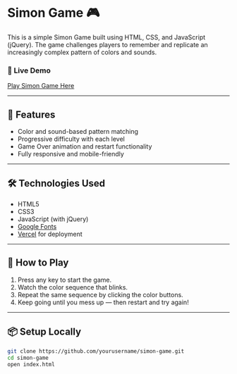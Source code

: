 # Simon Game 🎮

This is a simple Simon Game built using HTML, CSS, and JavaScript (jQuery). The game challenges players to remember and replicate an increasingly complex pattern of colors and sounds.

### 🔗 Live Demo
[Play Simon Game Here](https://simon-game-eight-virid.vercel.app/)

---


## 🚀 Features

- Color and sound-based pattern matching
- Progressive difficulty with each level
- Game Over animation and restart functionality
- Fully responsive and mobile-friendly

---

## 🛠 Technologies Used

- HTML5
- CSS3
- JavaScript (with jQuery)
- [Google Fonts](https://fonts.google.com/specimen/Press+Start+2P)
- [Vercel](https://vercel.com/) for deployment

---

## 🧩 How to Play

1. Press any key to start the game.
2. Watch the color sequence that blinks.
3. Repeat the same sequence by clicking the color buttons.
4. Keep going until you mess up — then restart and try again!

---

## 📦 Setup Locally

```bash
git clone https://github.com/yourusername/simon-game.git
cd simon-game
open index.html
